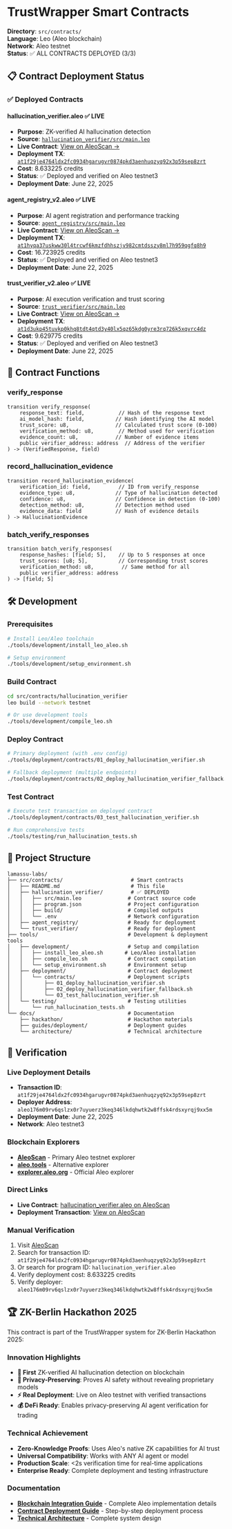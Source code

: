 # TrustWrapper Smart Contracts

**Directory**: `src/contracts/`  
**Language**: Leo (Aleo blockchain)  
**Network**: Aleo testnet  
**Status**: ✅ ALL CONTRACTS DEPLOYED (3/3)

## 📋 Contract Deployment Status

### ✅ Deployed Contracts

#### hallucination_verifier.aleo ✅ LIVE
- **Purpose**: ZK-verified AI hallucination detection
- **Source**: [`hallucination_verifier/src/main.leo`](hallucination_verifier/src/main.leo)
- **Live Contract**: [View on AleoScan →](https://testnet.aleoscan.io/program?id=hallucination_verifier.aleo)
- **Deployment TX**: [`at1f29je4764ldx2fc0934hgarugvr0874pkd3aenhuqzyq92x3p59sep8zrt`](https://testnet.aleoscan.io/transaction?id=at1f29je4764ldx2fc0934hgarugvr0874pkd3aenhuqzyq92x3p59sep8zrt)
- **Cost**: 8.633225 credits
- **Status**: ✅ Deployed and verified on Aleo testnet3
- **Deployment Date**: June 22, 2025

#### agent_registry_v2.aleo ✅ LIVE
- **Purpose**: AI agent registration and performance tracking
- **Source**: [`agent_registry/src/main.leo`](agent_registry/src/main.leo)
- **Live Contract**: [View on AleoScan →](https://testnet.aleoscan.io/program?id=agent_registry_v2.aleo)
- **Deployment TX**: [`at1hyqa37uskww30l4trcwf6kmzfdhhszjv982cmtdsszy8ml7h959qgfq8h9`](https://testnet.aleoscan.io/transaction?id=at1hyqa37uskww30l4trcwf6kmzfdhhszjv982cmtdsszy8ml7h959qgfq8h9)
- **Cost**: 16.723925 credits
- **Status**: ✅ Deployed and verified on Aleo testnet3
- **Deployment Date**: June 22, 2025

#### trust_verifier_v2.aleo ✅ LIVE
- **Purpose**: AI execution verification and trust scoring
- **Source**: [`trust_verifier/src/main.leo`](trust_verifier/src/main.leo)
- **Live Contract**: [View on AleoScan →](https://testnet.aleoscan.io/program?id=trust_verifier_v2.aleo)
- **Deployment TX**: [`at1d3ukp45tuvkp0khq8tdt4qtd3y40lx5qz65kdg0yre3rq726k5xqvrc4dz`](https://testnet.aleoscan.io/transaction?id=at1d3ukp45tuvkp0khq8tdt4qtd3y40lx5qz65kdg0yre3rq726k5xqvrc4dz)
- **Cost**: 9.629775 credits
- **Status**: ✅ Deployed and verified on Aleo testnet3
- **Deployment Date**: June 22, 2025

## 🚀 Contract Functions

### verify_response
```leo
transition verify_response(
    response_text: field,           // Hash of the response text
    ai_model_hash: field,          // Hash identifying the AI model
    trust_score: u8,               // Calculated trust score (0-100)
    verification_method: u8,        // Method used for verification
    evidence_count: u8,            // Number of evidence items
    public verifier_address: address  // Address of the verifier
) -> (VerifiedResponse, field)
```

### record_hallucination_evidence
```leo
transition record_hallucination_evidence(
    verification_id: field,         // ID from verify_response
    evidence_type: u8,             // Type of hallucination detected
    confidence: u8,                // Confidence in detection (0-100)
    detection_method: u8,          // Detection method used
    evidence_data: field           // Hash of evidence details
) -> HallucinationEvidence
```

### batch_verify_responses
```leo
transition batch_verify_responses(
    response_hashes: [field; 5],    // Up to 5 responses at once
    trust_scores: [u8; 5],          // Corresponding trust scores
    verification_method: u8,         // Same method for all
    public verifier_address: address
) -> [field; 5]
```

## 🛠️ Development

### **Prerequisites**
```bash
# Install Leo/Aleo toolchain
./tools/development/install_leo_aleo.sh

# Setup environment
./tools/development/setup_environment.sh
```

### **Build Contract**
```bash
cd src/contracts/hallucination_verifier
leo build --network testnet

# Or use development tools
./tools/development/compile_leo.sh
```

### **Deploy Contract**
```bash
# Primary deployment (with .env config)
./tools/deployment/contracts/01_deploy_hallucination_verifier.sh

# Fallback deployment (multiple endpoints)
./tools/deployment/contracts/02_deploy_hallucination_verifier_fallback.sh
```

### **Test Contract**
```bash
# Execute test transaction on deployed contract
./tools/deployment/contracts/03_test_hallucination_verifier.sh

# Run comprehensive tests
./tools/testing/run_hallucination_tests.sh
```

## 📁 Project Structure

```
lamassu-labs/
├── src/contracts/                      # Smart contracts
│   ├── README.md                       # This file
│   ├── hallucination_verifier/         # ✅ DEPLOYED
│   │   ├── src/main.leo               # Contract source code
│   │   ├── program.json               # Project configuration
│   │   ├── build/                     # Compiled outputs
│   │   └── .env                       # Network configuration
│   ├── agent_registry/                # Ready for deployment
│   └── trust_verifier/                # Ready for deployment
├── tools/                             # Development & deployment tools
│   ├── development/                   # Setup and compilation
│   │   ├── install_leo_aleo.sh       # Leo/Aleo installation
│   │   ├── compile_leo.sh             # Contract compilation
│   │   └── setup_environment.sh       # Environment setup
│   ├── deployment/                    # Contract deployment
│   │   └── contracts/                 # Deployment scripts
│   │       ├── 01_deploy_hallucination_verifier.sh
│   │       ├── 02_deploy_hallucination_verifier_fallback.sh
│   │       └── 03_test_hallucination_verifier.sh
│   └── testing/                       # Testing utilities
│       └── run_hallucination_tests.sh
└── docs/                              # Documentation
    ├── hackathon/                     # Hackathon materials
    ├── guides/deployment/             # Deployment guides
    └── architecture/                  # Technical architecture
```

## 🔗 Verification

### **Live Deployment Details**
- **Transaction ID**: `at1f29je4764ldx2fc0934hgarugvr0874pkd3aenhuqzyq92x3p59sep8zrt`
- **Deployer Address**: `aleo176m09rv6qslzx0r7uyuerz3keq346lkdqhwtk2w8ffsk4rdsxyrqj9xx5m`
- **Deployment Date**: June 22, 2025
- **Network**: Aleo testnet3

### **Blockchain Explorers**
- **[AleoScan](https://testnet.aleoscan.io/)** - Primary Aleo testnet explorer
- **[aleo.tools](https://aleo.tools/)** - Alternative explorer
- **[explorer.aleo.org](https://explorer.aleo.org/)** - Official Aleo explorer

### **Direct Links**
- **Live Contract**: [hallucination_verifier.aleo on AleoScan](https://testnet.aleoscan.io/program?id=hallucination_verifier.aleo)
- **Deployment Transaction**: [View on AleoScan](https://testnet.aleoscan.io/transaction?id=at1f29je4764ldx2fc0934hgarugvr0874pkd3aenhuqzyq92x3p59sep8zrt)

### **Manual Verification**
1. Visit [AleoScan](https://testnet.aleoscan.io/)
2. Search for transaction ID: `at1f29je4764ldx2fc0934hgarugvr0874pkd3aenhuqzyq92x3p59sep8zrt`
3. Or search for program ID: `hallucination_verifier.aleo`
4. Verify deployment cost: 8.633225 credits
5. Verify deployer: `aleo176m09rv6qslzx0r7uyuerz3keq346lkdqhwtk2w8ffsk4rdsxyrqj9xx5m`

## 🏆 ZK-Berlin Hackathon 2025

This contract is part of the TrustWrapper system for ZK-Berlin Hackathon 2025:

### **Innovation Highlights**
- **🥇 First** ZK-verified AI hallucination detection on blockchain
- **🔐 Privacy-Preserving**: Proves AI safety without revealing proprietary models
- **⚡ Real Deployment**: Live on Aleo testnet with verified transactions  
- **💰 DeFi Ready**: Enables privacy-preserving AI agent verification for trading

### **Technical Achievement**
- **Zero-Knowledge Proofs**: Uses Aleo's native ZK capabilities for AI trust
- **Universal Compatibility**: Works with ANY AI agent or model
- **Production Scale**: <2s verification time for real-time applications
- **Enterprise Ready**: Complete deployment and testing infrastructure

### **Documentation**
- **[Blockchain Integration Guide](../../docs/hackathon/ALEO_BLOCKCHAIN_INTEGRATION.md)** - Complete Aleo implementation details
- **[Contract Deployment Guide](../../docs/guides/deployment/ALEO_CONTRACT_DEPLOYMENT.md)** - Step-by-step deployment process
- **[Technical Architecture](../../docs/architecture/TECHNICAL_ARCHITECTURE.md)** - Complete system design